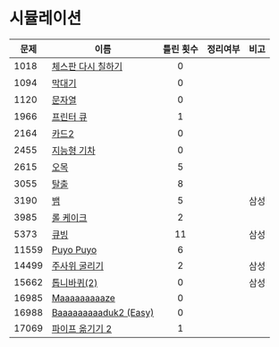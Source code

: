 # 시뮬레이션

| 문제    | 이름                                       | 틀린 횟수 | 정리여부  |  비고   |
| ----- | ---------------------------------------- | :---: | :---: | :---: |
| 1018  | [체스판 다시 칠하기](1018/README.md)             |   0   |       |       |
| 1094  | [막대기](1094/README.md)                    |   0   |       |       |
| 1120  | [문자열](1120/README.md)                    |   0   |       |       |
| 1966  | [프린터 큐](1966/README.md)                  |   1   |       |       |
| 2164  | [카드2](2164/README.md)                    |   0   |       |       |
| 2455  | [지능형 기차](2455/README.md)                 |   0   |       |       |
| 2615  | [오목](2615/README.md)                     |   5   |       |       |
| 3055  | [탈출](3055/README.md)                     |   8   |       |       |
| 3190  | [뱀](3190/README.md)                      |   5   |       |  삼성   |
| 3985  | [롤 케이크](3985/README.md)                  |   2   |       |       |
| 5373  | [큐빙](5373/README.md)                     |  11   |       |  삼성   |
| 11559 | [Puyo Puyo](11559/README.md)             |   6   |       |       |
| 14499 | [주사위 굴리기](14499/README.md)               |   2   |       |  삼성   |
| 15662 | [톱니바퀴(2)](15662/README.md)               |   0   |       |  삼성   |
| 16985 | [Maaaaaaaaaze](16985/README.md)          |   0   |       |       |
| 16988 | [Baaaaaaaaaduk2 (Easy)](16988/README.md) |   0   |       |       |
| 17069 | [파이프 옮기기 2](17069/README.md)             |   1   |       |       |